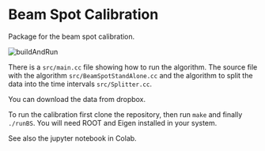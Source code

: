 # Beam Spot Calibration
Package for the beam spot calibration.

![buildAndRun](https://github.com/zleba/beamSpot/actions/workflows/test.yml/badge.svg)

There is a `src/main.cc` file showing how to run the algorithm.
The source file with the algorithm `src/BeamSpotStandAlone.cc` and the algorithm to split the data into the time intervals `src/Splitter.cc`.

You can download the data from dropbox.

To run the calibration first clone the repository, then run `make` and finally `./runBS`.
You will need ROOT and Eigen installed in your system.

See also the jupyter notebook in Colab.
